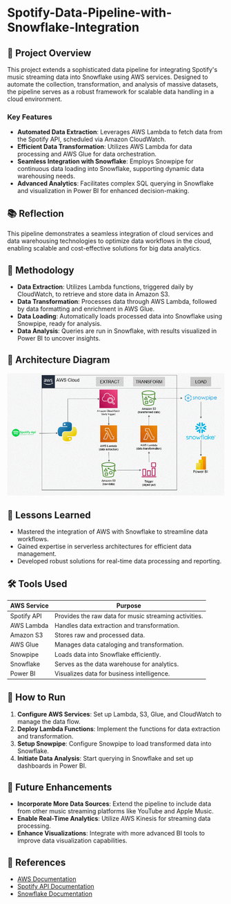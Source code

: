 # Spotify-Data-Pipeline-with-Snowflake-Integration

## 🌟 Project Overview
This project extends a sophisticated data pipeline for integrating Spotify's music streaming data into Snowflake using AWS services. Designed to automate the collection, transformation, and analysis of massive datasets, the pipeline serves as a robust framework for scalable data handling in a cloud environment.

### Key Features
- **Automated Data Extraction**: Leverages AWS Lambda to fetch data from the Spotify API, scheduled via Amazon CloudWatch.
- **Efficient Data Transformation**: Utilizes AWS Lambda for data processing and AWS Glue for data orchestration.
- **Seamless Integration with Snowflake**: Employs Snowpipe for continuous data loading into Snowflake, supporting dynamic data warehousing needs.
- **Advanced Analytics**: Facilitates complex SQL querying in Snowflake and visualization in Power BI for enhanced decision-making.

## 📚 Reflection
This pipeline demonstrates a seamless integration of cloud services and data warehousing technologies to optimize data workflows in the cloud, enabling scalable and cost-effective solutions for big data analytics.

## 🚀 Methodology
- **Data Extraction**: Utilizes Lambda functions, triggered daily by CloudWatch, to retrieve and store data in Amazon S3.
- **Data Transformation**: Processes data through AWS Lambda, followed by data formatting and enrichment in AWS Glue.
- **Data Loading**: Automatically loads processed data into Snowflake using Snowpipe, ready for analysis.
- **Data Analysis**: Queries are run in Snowflake, with results visualized in Power BI to uncover insights.

## 📌 Architecture Diagram
![Spotify Data Pipeline Architecture](Architecture.jpeg)

## 📝 Lessons Learned
- Mastered the integration of AWS with Snowflake to streamline data workflows.
- Gained expertise in serverless architectures for efficient data management.
- Developed robust solutions for real-time data processing and reporting.

## 🛠️ Tools Used
| AWS Service      | Purpose                                              |
|------------------|------------------------------------------------------|
| Spotify API      | Provides the raw data for music streaming activities.|
| AWS Lambda       | Handles data extraction and transformation.          |
| Amazon S3        | Stores raw and processed data.                       |
| AWS Glue         | Manages data cataloging and transformation.          |
| Snowpipe         | Loads data into Snowflake efficiently.               |
| Snowflake        | Serves as the data warehouse for analytics.          |
| Power BI         | Visualizes data for business intelligence.           |

## 📂 How to Run
1. **Configure AWS Services**: Set up Lambda, S3, Glue, and CloudWatch to manage the data flow.
2. **Deploy Lambda Functions**: Implement the functions for data extraction and transformation.
3. **Setup Snowpipe**: Configure Snowpipe to load transformed data into Snowflake.
4. **Initiate Data Analysis**: Start querying in Snowflake and set up dashboards in Power BI.

## 🔮 Future Enhancements
- **Incorporate More Data Sources**: Extend the pipeline to include data from other music streaming platforms like YouTube and Apple Music.
- **Enable Real-Time Analytics**: Utilize AWS Kinesis for streaming data processing.
- **Enhance Visualizations**: Integrate with more advanced BI tools to improve data visualization capabilities.

## 📜 References
- [AWS Documentation](https://docs.aws.amazon.com)
- [Spotify API Documentation](https://developer.spotify.com)
- [Snowflake Documentation](https://docs.snowflake.com)
